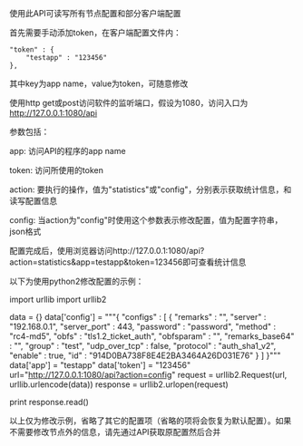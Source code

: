 使用此API可读写所有节点配置和部分客户端配置

首先需要手动添加token，在客户端配置文件内：




	"token" : {
		"testapp" : "123456"
	},





其中key为app name，value为token，可随意修改

使用http get或post访问软件的监听端口，假设为1080，访问入口为 http://127.0.0.1:1080/api

参数包括：

app: 访问API的程序的app name

token: 访问所使用的token

action: 要执行的操作，值为"statistics"或"config"，分别表示获取统计信息，和读写配置信息

config: 当action为"config"时使用这个参数表示修改配置，值为配置字符串，json格式

配置完成后，使用浏览器访问http://127.0.0.1:1080/api?action=statistics&app=testapp&token=123456即可查看统计信息

以下为使用python2修改配置的示例：




import urllib
import urllib2

data = {}
data['config'] = """{
	"configs" : [
		{
			"remarks" : "",
			"server" : "192.168.0.1",
			"server_port" : 443,
			"password" : "password",
			"method" : "rc4-md5",
			"obfs" : "tls1.2_ticket_auth",
			"obfsparam" : "",
			"remarks_base64" : "",
			"group" : "test",
			"udp_over_tcp" : false,
			"protocol" : "auth_sha1_v2",
			"enable" : true,
			"id" : "914D0BA738F8E4E2BA3464A26D031E76"
		}
	]
}"""
data['app'] = "testapp"
data['token'] = "123456"
url="http://127.0.0.1:1080/api?action=config"
request = urllib2.Request(url, urllib.urlencode(data))
response = urllib2.urlopen(request)

print response.read()



以上仅为修改示例，省略了其它的配置项（省略的项将会恢复为默认配置）。如果不需要修改节点外的信息，请先通过API获取原配置然后合并